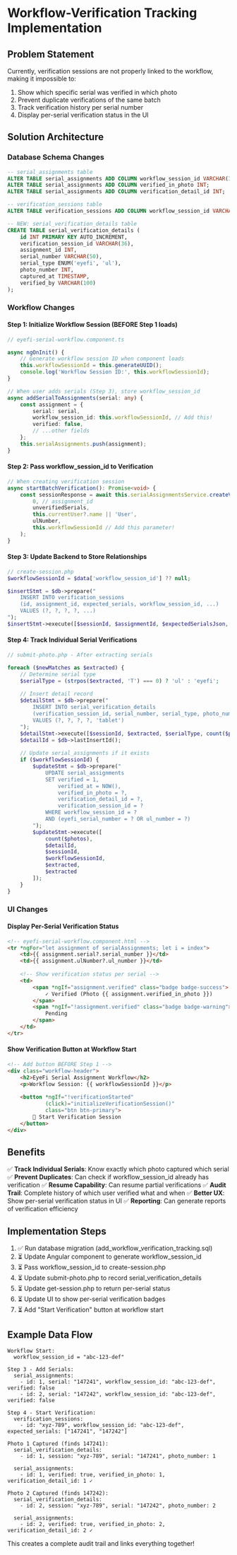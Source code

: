 # Workflow-Verification Tracking Implementation

## Problem Statement
Currently, verification sessions are not properly linked to the workflow, making it impossible to:
1. Show which specific serial was verified in which photo
2. Prevent duplicate verifications of the same batch
3. Track verification history per serial number
4. Display per-serial verification status in the UI

## Solution Architecture

### Database Schema Changes

```sql
-- serial_assignments table
ALTER TABLE serial_assignments ADD COLUMN workflow_session_id VARCHAR(36);
ALTER TABLE serial_assignments ADD COLUMN verified_in_photo INT;
ALTER TABLE serial_assignments ADD COLUMN verification_detail_id INT;

-- verification_sessions table  
ALTER TABLE verification_sessions ADD COLUMN workflow_session_id VARCHAR(36);

-- NEW: serial_verification_details table
CREATE TABLE serial_verification_details (
    id INT PRIMARY KEY AUTO_INCREMENT,
    verification_session_id VARCHAR(36),
    assignment_id INT,
    serial_number VARCHAR(50),
    serial_type ENUM('eyefi', 'ul'),
    photo_number INT,
    captured_at TIMESTAMP,
    verified_by VARCHAR(100)
);
```

### Workflow Changes

#### Step 1: Initialize Workflow Session (BEFORE Step 1 loads)

```typescript
// eyefi-serial-workflow.component.ts

async ngOnInit() {
    // Generate workflow session ID when component loads
    this.workflowSessionId = this.generateUUID();
    console.log('Workflow Session ID:', this.workflowSessionId);
}

// When user adds serials (Step 3), store workflow_session_id
async addSerialToAssignments(serial: any) {
    const assignment = {
        serial: serial,
        workflow_session_id: this.workflowSessionId, // Add this!
        verified: false,
        // ...other fields
    };
    this.serialAssignments.push(assignment);
}
```

#### Step 2: Pass workflow_session_id to Verification

```typescript
// When creating verification session
async startBatchVerification(): Promise<void> {
    const sessionResponse = await this.serialAssignmentsService.createVerificationSession(
        0, // assignment_id
        unverifiedSerials,
        this.currentUser?.name || 'User',
        ulNumber,
        this.workflowSessionId // Add this parameter!
    );
}
```

#### Step 3: Update Backend to Store Relationships

```php
// create-session.php
$workflowSessionId = $data['workflow_session_id'] ?? null;

$insertStmt = $db->prepare("
    INSERT INTO verification_sessions 
    (id, assignment_id, expected_serials, workflow_session_id, ...)
    VALUES (?, ?, ?, ?, ...)
");
$insertStmt->execute([$sessionId, $assignmentId, $expectedSerialsJson, $workflowSessionId, ...]);
```

#### Step 4: Track Individual Serial Verifications

```php
// submit-photo.php - After extracting serials

foreach ($newMatches as $extracted) {
    // Determine serial type
    $serialType = (strpos($extracted, 'T') === 0) ? 'ul' : 'eyefi';
    
    // Insert detail record
    $detailStmt = $db->prepare("
        INSERT INTO serial_verification_details
        (verification_session_id, serial_number, serial_type, photo_number, verified_by)
        VALUES (?, ?, ?, ?, 'tablet')
    ");
    $detailStmt->execute([$sessionId, $extracted, $serialType, count($photos)]);
    $detailId = $db->lastInsertId();
    
    // Update serial_assignments if it exists
    if ($workflowSessionId) {
        $updateStmt = $db->prepare("
            UPDATE serial_assignments
            SET verified = 1,
                verified_at = NOW(),
                verified_in_photo = ?,
                verification_detail_id = ?,
                verification_session_id = ?
            WHERE workflow_session_id = ?
            AND (eyefi_serial_number = ? OR ul_number = ?)
        ");
        $updateStmt->execute([
            count($photos),
            $detailId, 
            $sessionId,
            $workflowSessionId,
            $extracted,
            $extracted
        ]);
    }
}
```

### UI Changes

#### Display Per-Serial Verification Status

```html
<!-- eyefi-serial-workflow.component.html -->
<tr *ngFor="let assignment of serialAssignments; let i = index">
    <td>{{ assignment.serial?.serial_number }}</td>
    <td>{{ assignment.ulNumber?.ul_number }}</td>
    
    <!-- Show verification status per serial -->
    <td>
        <span *ngIf="assignment.verified" class="badge badge-success">
            ✓ Verified (Photo {{ assignment.verified_in_photo }})
        </span>
        <span *ngIf="!assignment.verified" class="badge badge-warning">
            Pending
        </span>
    </td>
</tr>
```

#### Show Verification Button at Workflow Start

```html
<!-- Add button BEFORE Step 1 -->
<div class="workflow-header">
    <h2>EyeFi Serial Assignment Workflow</h2>
    <p>Workflow Session: {{ workflowSessionId }}</p>
    
    <button *ngIf="!verificationStarted" 
            (click)="initializeVerificationSession()"
            class="btn btn-primary">
        🔐 Start Verification Session
    </button>
</div>
```

## Benefits

✅ **Track Individual Serials**: Know exactly which photo captured which serial
✅ **Prevent Duplicates**: Can check if workflow_session_id already has verification
✅ **Resume Capability**: Can resume partial verifications
✅ **Audit Trail**: Complete history of which user verified what and when
✅ **Better UX**: Show per-serial verification status in UI
✅ **Reporting**: Can generate reports of verification efficiency

## Implementation Steps

1. ✅ Run database migration (add_workflow_verification_tracking.sql)
2. ⏳ Update Angular component to generate workflow_session_id
3. ⏳ Pass workflow_session_id to create-session.php
4. ⏳ Update submit-photo.php to record serial_verification_details
5. ⏳ Update get-session.php to return per-serial status
6. ⏳ Update UI to show per-serial verification badges
7. ⏳ Add "Start Verification" button at workflow start

## Example Data Flow

```
Workflow Start:
  workflow_session_id = "abc-123-def"
  
Step 3 - Add Serials:
  serial_assignments:
    - id: 1, serial: "147241", workflow_session_id: "abc-123-def", verified: false
    - id: 2, serial: "147242", workflow_session_id: "abc-123-def", verified: false
    
Step 4 - Start Verification:
  verification_sessions:
    - id: "xyz-789", workflow_session_id: "abc-123-def", expected_serials: ["147241", "147242"]
    
Photo 1 Captured (finds 147241):
  serial_verification_details:
    - id: 1, session: "xyz-789", serial: "147241", photo_number: 1
  
  serial_assignments:
    - id: 1, verified: true, verified_in_photo: 1, verification_detail_id: 1 ✓
    
Photo 2 Captured (finds 147242):
  serial_verification_details:
    - id: 2, session: "xyz-789", serial: "147242", photo_number: 2
  
  serial_assignments:
    - id: 2, verified: true, verified_in_photo: 2, verification_detail_id: 2 ✓
```

This creates a complete audit trail and links everything together!
